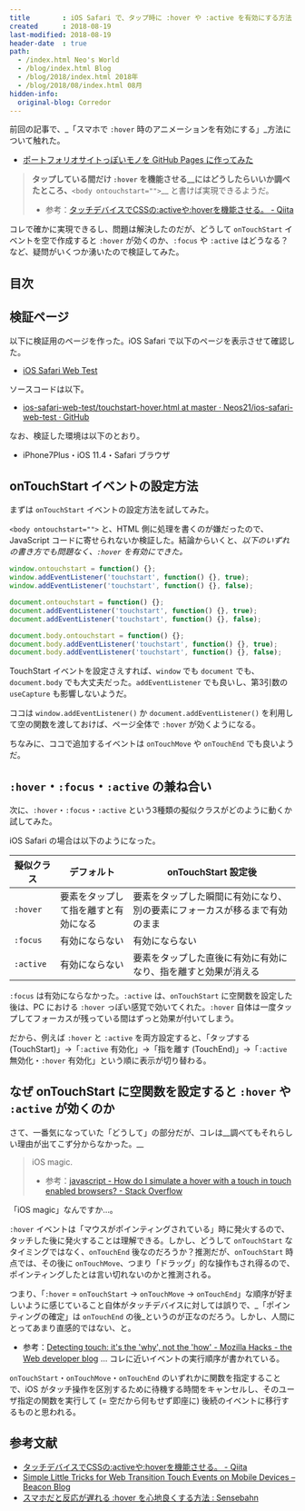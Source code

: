 ```yaml
---
title        : iOS Safari で、タップ時に :hover や :active を有効にする方法 詳細調査
created      : 2018-08-19
last-modified: 2018-08-19
header-date  : true
path:
  - /index.html Neo's World
  - /blog/index.html Blog
  - /blog/2018/index.html 2018年
  - /blog/2018/08/index.html 08月
hidden-info:
  original-blog: Corredor
---
```


前回の記事で、_「スマホで `:hover` 時のアニメーションを有効にする」_方法について触れた。

- [ポートフォリオサイトっぽいモノを GitHub Pages に作ってみた](/blog/2018/08/18-01.html)

> __タップしている間だけ `:hover` を機能させる__にはどうしたらいいか調べたところ、__`<body ontouchstart="">`__ と書けば実現できるようだ。
> 
> - 参考：[タッチデバイスでCSSの:activeや:hoverを機能させる。 - Qiita](https://qiita.com/junya/items/3ff380878f26ca447f85)

コレで確かに実現できるし、問題は解決したのだが、どうして `onTouchStart` イベントを空で作成すると `:hover` が効くのか、`:focus` や `:active` はどうなる？など、疑問がいくつか湧いたので検証してみた。

## 目次

## 検証ページ

以下に検証用のページを作った。iOS Safari で以下のページを表示させて確認した。

- [iOS Safari Web Test](https://neos21.github.io/poc-ios-safari-web/touchstart-hover.html)

ソースコードは以下。

- [ios-safari-web-test/touchstart-hover.html at master · Neos21/ios-safari-web-test · GitHub](https://github.com/Neos21/poc-ios-safari-web/blob/master/touchstart-hover.html)

なお、検証した環境は以下のとおり。

- iPhone7Plus・iOS 11.4・Safari ブラウザ

## onTouchStart イベントの設定方法

まずは `onTouchStart` イベントの設定方法を試してみた。

`<body ontouchstart="">` と、HTML 側に処理を書くのが嫌だったので、JavaScript コードに寄せられないか検証した。結論からいくと、_以下のいずれの書き方でも問題なく、`:hover` を有効にできた。_

```javascript
window.ontouchstart = function() {};
window.addEventListener('touchstart', function() {}, true);
window.addEventListener('touchstart', function() {}, false);

document.ontouchstart = function() {};
document.addEventListener('touchstart', function() {}, true);
document.addEventListener('touchstart', function() {}, false);

document.body.ontouchstart = function() {};
document.body.addEventListener('touchstart', function() {}, true);
document.body.addEventListener('touchstart', function() {}, false);
```

TouchStart イベントを設定さえすれば、`window` でも `document` でも、`document.body` でも大丈夫だった。`addEventListener` でも良いし、第3引数の `useCapture` も影響しないようだ。

ココは `window.addEventListener()` か `document.addEventListener()` を利用して空の関数を渡しておけば、ページ全体で `:hover` が効くようになる。

ちなみに、ココで追加するイベントは `onTouchMove` や `onTouchEnd` でも良いようだ。

## `:hover`・`:focus`・`:active` の兼ね合い

次に、`:hover`・`:focus`・`:active` という3種類の擬似クラスがどのように動くか試してみた。

iOS Safari の場合は以下のようになった。

| 擬似クラス | デフォルト                           | onTouchStart 設定後                                                        |
|------------|--------------------------------------|----------------------------------------------------------------------------|
| `:hover`   | 要素をタップして指を離すと有効になる | 要素をタップした瞬間に有効になり、別の要素にフォーカスが移るまで有効のまま |
| `:focus`   | 有効にならない                       | 有効にならない                                                             |
| `:active`  | 有効にならない                       | 要素をタップした直後に有効に有効になり、指を離すと効果が消える             |

`:focus` は有効にならなかった。`:active` は、`onTouchStart` に空関数を設定した後は、PC における `:hover` っぽい感覚で効いてくれた。`:hover` 自体は一度タップしてフォーカスが残っている間はずっと効果が付いてしまう。

だから、例えば `:hover` と `:active` を両方設定すると、「タップする (TouchStart)」→「`:active` 有効化」→「指を離す (TouchEnd)」→「`:active` 無効化・`:hover` 有効化」という順に表示が切り替わる。

## なぜ onTouchStart に空関数を設定すると `:hover` や `:active` が効くのか

さて、一番気になっていた「どうして」の部分だが、コレは__調べてもそれらしい理由が出てこず分からなかった。__

> iOS magic.
> 
> - 参考：[javascript - How do I simulate a hover with a touch in touch enabled browsers? - Stack Overflow](https://stackoverflow.com/a/23012580)

「iOS magic」なんですか…。

`:hover` イベントは「マウスがポインティングされている」時に発火するので、タッチした後に発火することは理解できる。しかし、どうして `onTouchStart` なタイミングではなく、`onTouchEnd` 後なのだろうか？推測だが、`onTouchStart` 時点では、その後に `onTouchMove`、つまり「ドラッグ」的な操作もされ得るので、ポインティングしたとは言い切れないのかと推測される。

つまり、「`:hover` = `onTouchStart` → `onTouchMove` → `onTouchEnd`」な順序が好ましいように感じていること自体がタッチデバイスに対しては誤りで、_「ポインティングの確定」は `onTouchEnd` の後_というのが正なのだろう。しかし、人間にとってあまり直感的ではない、と。

- 参考：[Detecting touch: it's the 'why', not the 'how' - Mozilla Hacks - the Web developer blog](https://hacks.mozilla.org/2013/04/detecting-touch-its-the-why-not-the-how/) … コレに近いイベントの実行順序が書かれている。

`onTouchStart`・`onTouchMove`・`onTouchEnd` のいずれかに関数を指定することで、iOS がタッチ操作を区別するために待機する時間をキャンセルし、そのユーザ指定の関数を実行して (= 空だから何もせず即座に) 後続のイベントに移行するものと思われる。

## 参考文献

- [タッチデバイスでCSSの:activeや:hoverを機能させる。 - Qiita](https://qiita.com/junya/items/3ff380878f26ca447f85)
- [Simple Little Tricks for Web Transition Touch Events on Mobile Devices – Beacon Blog](https://www.beacontechnologies.com/blog/2015/05/simple-little-tricks-for-web-transition-touch-events-on-mobile-devices/)
- [スマホだと反応が遅れる :hover を心地良くする方法 : Sensebahn](http://sensebahn.com/develop/524/)
